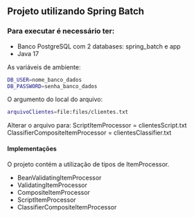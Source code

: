 ## Projeto utilizando Spring Batch

### Para executar é necessário ter:
- Banco PostgreSQL com 2 databases: spring_batch e app
- Java 17

As variáveis de ambiente:
```bash
DB_USER=nome_banco_dados
DB_PASSWORD=senha_banco_dados
```
O argumento do local do arquivo:
```bash
arquivoClientes=file:files/clientes.txt
```
Alterar o arquivo para:
ScriptItemProcessor = clientesScript.txt
ClassifierCompositeItemProcessor = clientesClassifier.txt

#### Implementações
O projeto contém a utilização de tipos de ItemProcessor.
- BeanValidatingItemProcessor
- ValidatingItemProcessor
- CompositeItemProcessor
- ScriptItemProcessor
- ClassifierCompositeItemProcessor